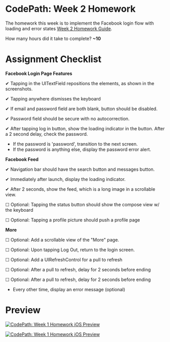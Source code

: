 CodePath: Week 2 Homework
========

The homework this week is to implement the Facebook login flow with loading and error states <a href="http://guides.codepath.com/ios/Week-2-Homework" target="_blank" title="Week 2 Homework Guide">Week 2 Homework Guide</a>.

How many hours did it take to complete? <strong> ~10 </strong>

Assignment Checklist
========

<strong>Facebook Login Page Features</strong>

&#10004; Tapping in the UITextField repositions the elements, as shown in the screenshots.

&#10004; Tapping anywhere dismisses the keyboard

&#10004; If email and password field are both blank, button should be disabled.

&#10004; Password field should be secure with no autocorrection.

&#10004; After tapping log in button, show the loading indicator in the button. After a 2 second delay, check the password.

* If the password is 'password', transition to the next screen.
* If the password is anything else, display the password error alert.

<strong>Facebook Feed</strong>

&#10004; Navigation bar should have the search button and messages button.

&#10004; Immediately after launch, display the loading indicator.

&#10004; After 2 seconds, show the feed, which is a long image in a scrollable view.

&#9744; Optional: Tapping the status button should show the compose view w/ the keyboard 

&#9744; Optional: Tapping a profile picture should push a profile page 

<strong>More</strong>

&#9744; Optional: Add a scrollable view of the "More" page.

&#9744; Optional: Upon tapping Log Out, return to the login screen.

&#9744; Optional: Add a UIRefreshControl for a pull to refresh

&#9744; Optional: After a pull to refresh, delay for 2 seconds before ending

&#9744; Optional: After a pull to refresh, delay for 2 seconds before ending

* Every other time, display an error message (optional)


Preview
========

<a href="https://github.com/luhman/CodePath/blob/master/Project%20Facebook/preview.gif----" target="_blank"><img src="https://raw.githubusercontent.com/luhman/CodePath/master/Project%20Facebook/preview.gif---" alt="CodePath: Week 1 Homework iOS Preview" style="max-width:100%;" /></a>

<a href="https://github.com/luhman/CodePath/blob/master/Project%20Facebook/landscape.png---" target="_blank"><img src="https://raw.githubusercontent.com/luhman/CodePath/master/Project%20Facebook/landscape.png---" alt="CodePath: Week 1 Homework iOS Preview" style="max-width:100%;" /></a>
